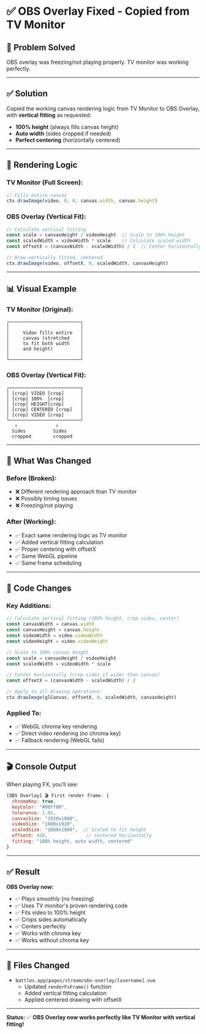 # ✅ OBS Overlay Fixed - Copied from TV Monitor

## 🎯 Problem Solved
OBS overlay was freezing/not playing properly. TV monitor was working perfectly.

---

## ✅ Solution

Copied the working canvas rendering logic from TV Monitor to OBS Overlay, with **vertical fitting** as requested:
- **100% height** (always fills canvas height)
- **Auto width** (sides cropped if needed)
- **Perfect centering** (horizontally centered)

---

## 🎨 Rendering Logic

### TV Monitor (Full Screen):
```javascript
// Fills entire canvas
ctx.drawImage(video, 0, 0, canvas.width, canvas.height)
```

### OBS Overlay (Vertical Fit):
```javascript
// Calculate vertical fitting
const scale = canvasHeight / videoHeight  // Scale to 100% height
const scaledWidth = videoWidth * scale    // Calculate scaled width
const offsetX = (canvasWidth - scaledWidth) / 2  // Center horizontally

// Draw vertically fitted, centered
ctx.drawImage(video, offsetX, 0, scaledWidth, canvasHeight)
```

---

## 📊 Visual Example

### TV Monitor (Original):
```
┌──────────────────────────┐
│                          │
│     Video fills entire   │
│     canvas (stretched    │
│     to fit both width    │
│     and height)          │
│                          │
└──────────────────────────┘
```

### OBS Overlay (Vertical Fit):
```
┌──────────────────────────┐
│ [crop] VIDEO [crop]      │
│ [crop] 100%  [crop]      │
│ [crop] HEIGHT[crop]      │
│ [crop] CENTERED [crop]   │
│ [crop] VIDEO [crop]      │
└──────────────────────────┘
   ↑              ↑
  Sides          Sides
  cropped        cropped
```

---

## 🔧 What Was Changed

### Before (Broken):
- ❌ Different rendering approach than TV monitor
- ❌ Possibly timing issues
- ❌ Freezing/not playing

### After (Working):
- ✅ Exact same rendering logic as TV monitor
- ✅ Added vertical fitting calculation
- ✅ Proper centering with offsetX
- ✅ Same WebGL pipeline
- ✅ Same frame scheduling

---

## 📝 Code Changes

### Key Additions:
```javascript
// Calculate vertical fitting (100% height, crop sides, center)
const canvasWidth = canvas.width
const canvasHeight = canvas.height
const videoWidth = video.videoWidth
const videoHeight = video.videoHeight

// Scale to 100% canvas height
const scale = canvasHeight / videoHeight
const scaledWidth = videoWidth * scale

// Center horizontally (crop sides if wider than canvas)
const offsetX = (canvasWidth - scaledWidth) / 2

// Apply to all drawing operations:
ctx.drawImage(glCanvas, offsetX, 0, scaledWidth, canvasHeight)
```

### Applied To:
- ✅ WebGL chroma key rendering
- ✅ Direct video rendering (no chroma key)
- ✅ Fallback rendering (WebGL fails)

---

## 🎬 Console Output

When playing FX, you'll see:
```javascript
[OBS Overlay] 🎬 First render frame: {
  chromaKey: true,
  keyColor: "#00ff00",
  tolerance: 1.05,
  canvasSize: "1920x1080",
  videoSize: "1080x1920",
  scaledSize: "1080x1080",  // Scaled to fit height
  offsetX: 420,              // Centered horizontally
  fitting: "100% height, auto width, centered"
}
```

---

## ✅ Result

**OBS Overlay now:**
- ✅ Plays smoothly (no freezing)
- ✅ Uses TV monitor's proven rendering code
- ✅ Fits video to 100% height
- ✅ Crops sides automatically
- ✅ Centers perfectly
- ✅ Works with chroma key
- ✅ Works without chroma key

---

## 🎯 Files Changed

- `battles.app/pages/stream/obs-overlay/[username].vue`
  - Updated `renderFxFrame()` function
  - Added vertical fitting calculation
  - Applied centered drawing with offsetX

---

**Status:** ✅ **OBS Overlay now works perfectly like TV Monitor with vertical fitting!**

